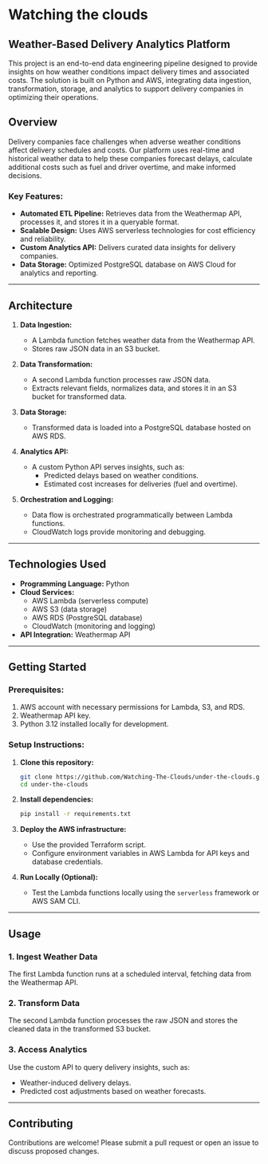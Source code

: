 # Watching the clouds

## Weather-Based Delivery Analytics Platform  

This project is an end-to-end data engineering pipeline designed to provide insights on how weather conditions impact delivery times and associated costs. The solution is built on Python and AWS, integrating data ingestion, transformation, storage, and analytics to support delivery companies in optimizing their operations.  

## **Overview**  
Delivery companies face challenges when adverse weather conditions affect delivery schedules and costs. Our platform uses real-time and historical weather data to help these companies forecast delays, calculate additional costs such as fuel and driver overtime, and make informed decisions.  

### **Key Features:**  
- **Automated ETL Pipeline:** Retrieves data from the Weathermap API, processes it, and stores it in a queryable format.  
- **Scalable Design:** Uses AWS serverless technologies for cost efficiency and reliability.  
- **Custom Analytics API:** Delivers curated data insights for delivery companies.  
- **Data Storage:** Optimized PostgreSQL database on AWS Cloud for analytics and reporting.  

---

## **Architecture**  

1. **Data Ingestion:**  
   - A Lambda function fetches weather data from the Weathermap API.  
   - Stores raw JSON data in an S3 bucket.  

2. **Data Transformation:**  
   - A second Lambda function processes raw JSON data.  
   - Extracts relevant fields, normalizes data, and stores it in an S3 bucket for transformed data.  

3. **Data Storage:**  
   - Transformed data is loaded into a PostgreSQL database hosted on AWS RDS.  

4. **Analytics API:**  
   - A custom Python API serves insights, such as:  
     - Predicted delays based on weather conditions.  
     - Estimated cost increases for deliveries (fuel and overtime).  

5. **Orchestration and Logging:**  
   - Data flow is orchestrated programmatically between Lambda functions.  
   - CloudWatch logs provide monitoring and debugging.  

---

## **Technologies Used**  

- **Programming Language:** Python  
- **Cloud Services:**  
  - AWS Lambda (serverless compute)  
  - AWS S3 (data storage)  
  - AWS RDS (PostgreSQL database)  
  - CloudWatch (monitoring and logging)  
- **API Integration:** Weathermap API  

---

## **Getting Started**  

### **Prerequisites:**  
1. AWS account with necessary permissions for Lambda, S3, and RDS.  
2. Weathermap API key.  
3. Python 3.12 installed locally for development.  

### **Setup Instructions:**  
1. **Clone this repository:**  
   ```bash  
   git clone https://github.com/Watching-The-Clouds/under-the-clouds.git
   cd under-the-clouds  
   ```  
2. **Install dependencies:**  
   ```bash  
   pip install -r requirements.txt  
   ```  
3. **Deploy the AWS infrastructure:**  
   - Use the provided Terraform script.  
   - Configure environment variables in AWS Lambda for API keys and database credentials.  

4. **Run Locally (Optional):**  
   - Test the Lambda functions locally using the `serverless` framework or AWS SAM CLI.  

---

## **Usage**  

### **1. Ingest Weather Data**  
The first Lambda function runs at a scheduled interval, fetching data from the Weathermap API.  

### **2. Transform Data**  
The second Lambda function processes the raw JSON and stores the cleaned data in the transformed S3 bucket.  

### **3. Access Analytics**  
Use the custom API to query delivery insights, such as:  
   - Weather-induced delivery delays.  
   - Predicted cost adjustments based on weather forecasts.  

---

## **Contributing**  

Contributions are welcome! Please submit a pull request or open an issue to discuss proposed changes.  
